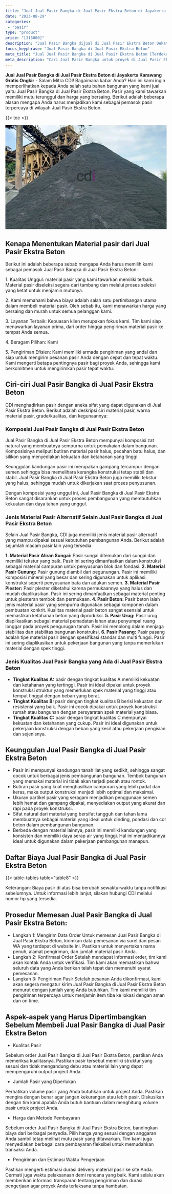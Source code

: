 ```yaml
---
title: "Jual Jual Pasir Bangka di Jual Pasir Ekstra Beton di Jayakerta Karawang Gratis Ongkir"
date: "2023-08-29"
categories:
 - "pasir"
type: "product"
price: "[315000]"
description: "Jual Pasir Bangka dijual di Jual Pasir Ekstra Beton Dekat. Jual Pasir Bangka ini sering digunakan dalam proyek konstruksi sebagai bahan campuran yang berkualitas dan bersih. Kontak kami untuk mendapatkan informasi lebih lanjut."
focus_keyphrase: "Jual Pasir Bangka di Jual Pasir Ekstra Beton"
meta_title: "Jual Jual Pasir Bangka di Jual Pasir Ekstra Beton [Terdekat] - CDI"
meta_description: "Cari Jual Pasir Bangka untuk proyek di Jual Pasir Ekstra Beton? Kami menawarkan Jual Pasir Bangka berkualitas untuk material adukan. Segera dapatkan penawaran terbaik."
---
```


**Jual Jual Pasir Bangka di Jual Pasir Ekstra Beton di Jayakerta Karawang Gratis Ongkir** - Salam Mitra CDI! Bagaimana kabar Anda? Hari ini kami ingin memperlihatkan kepada Anda salah satu bahan bangunan yang kami jual yaitu Jual Pasir Bangka di Jual Pasir Ekstra Beton. Pasir yang kami tawarkan memiliki mutu terunggul dan harga yang bersaing. Berikut adalah beberapa alasan mengapa Anda harus menjadikan kami sebagai pemasok pasir terpercaya di wilayah Jual Pasir Ekstra Beton.

{{< toc >}}

![Jual Jual Pasir Bangka di Jual Pasir Ekstra Beton di Jayakerta Karawang Gratis Ongkir](/images/pasir/pasir-bangunan-40.jpg)

## Kenapa Menentukan Material pasir dari Jual Pasir Ekstra Beton

Berikut ini adalah beberapa sebab mengapa Anda harus memilih kami sebagai pemasok Jual Pasir Bangka di Jual Pasir Ekstra Beton:

1\.  Kualitas Unggul: material pasir yang kami tawarkan memiliki terbaik. Material pasir diseleksi segera dari tambang dan melalui proses seleksi yang ketat untuk menjamin mutunya.

2\.  Kami memahami bahwa biaya adalah salah satu pertimbangan utama dalam membeli material pasir. Oleh sebab itu, kami menawarkan harga yang bersaing dan murah untuk semua pelanggan kami.

3\.  Layanan Terbaik: Kepuasan klien merupakan fokus kami. Tim kami siap menawarkan layanan prima, dari order hingga pengiriman material pasir ke tempat Anda semua.

4\.  Beragam Pilihan: Kami

5\.  Pengiriman Efisien: Kami memiliki armada pengiriman yang andal dan siap untuk mengirim pesanan pasir Anda dengan cepat dan tepat waktu. Kami mengerti betapa pentingnya pasir bagi proyek Anda, sehingga kami berkomitmen untuk mengirimkan pasir tepat waktu.

## Ciri-ciri Jual Pasir Bangka di Jual Pasir Ekstra Beton

CDI menghadirkan pasir dengan aneka sifat yang dapat digunakan di Jual Pasir Ekstra Beton. Berikut adalah deskripsi ciri material pasir, warna material pasir, grade/kualitas, dan kegunaannya:

### Komposisi Jual Pasir Bangka di Jual Pasir Ekstra Beton

Jual Pasir Bangka di Jual Pasir Ekstra Beton mempunyai komposisi zat natural yang membuatnya sempurna untuk pemakaian dalam bangunan. Komposisinya meliputi butiran material pasir halus, pecahan batu halus, dan silikon yang menyediakan kekuatan dan ketahanan yang tinggi.

Keunggulan kandungan pasir ini merupakan gampang tercampur dengan semen sehingga bisa memelihara kerangka konstruksi tetap stabil dan stabil. Jual Pasir Bangka di Jual Pasir Ekstra Beton juga memiliki tekstur yang halus, sehingga mudah untuk dikerjakan saat proses penyusunan.

Dengan komposisi yang unggul ini, Jual Pasir Bangka di Jual Pasir Ekstra Beton sangat disarankan untuk proses pembangunan yang membutuhkan kekuatan dan daya tahan yang unggul.

### Jenis Material Pasir Alternatif Selain Jual Pasir Bangka di Jual Pasir Ekstra Beton

Selain Jual Pasir Bangka, CDI juga memiliki jenis material pasir alternatif yang mampu dipakai sesuai kebutuhan pembangunan Anda. Berikut adalah sejumlah macam pasir lain yang tersedia:

**1\. Material Pasir Aliran Sungai:** Pasir sungai ditemukan dari sungai dan memiliki tekstur yang baik. Pasir ini sering dimanfaatkan dalam konstruksi sebagai material campuran untuk penyusunan blok dan fondasi.
**2\. Material Pasir Gunung:** Pasir gunung diambil dari pegunungan. Pasir ini memiliki komposisi mineral yang besar dan sering digunakan untuk aplikasi konstruksi seperti penyusunan bata dan adukan semen.
**3\. Material Pasir Plester:** Pasir plester diketahui karena permukaannya yang halus dan mudah diaplikasikan. Pasir ini sering dimanfaatkan sebagai material penting untuk plesteran tembok dan permukaan.
**4\. Pasir Beton:** Pasir beton ialah jenis material pasir yang sempurna digunakan sebagai komponen dalam pembuatan konkrit. Kualitas material pasir beton sangat esensial untuk memastikan ketahanan beton yang diproduksi.
**5\. Pasir Urug:** Pasir urug diaplikasikan sebagai material pemadatan lahan atau penyumpal ruang longgar pada proyek pengurugan tanah. Pasir ini menolong dalam menjaga stabilitas dan stabilitas bangunan konstruksi.
**6\. Pasir Pasang:** Pasir pasang adalah tipe material pasir dengan spesifikasi standar dan multi fungsi. Pasir ini sering diaplikasikan untuk pekerjaan bangunan yang tanpa memerlukan material dengan spek tinggi.

### Jenis Kualitas Jual Pasir Bangka yang Ada di Jual Pasir Ekstra Beton

*   **Tingkat Kualitas A:** pasir dengan tingkat kualitas A memiliki kekuatan dan ketahanan yang tertinggi. Pasir ini ideal dipakai untuk proyek konstruksi struktur yang memerlukan spek material yang tinggi atau tempat tinggal dengan beban yang berat.
*   **Tingkat Kualitas B:** pasir dengan tingkat kualitas B berisi kekuatan dan resistensi yang baik. Pasir ini cocok dipakai untuk proyek konstruksi rumah atau bangunan dengan persyaratan spek material yang biasa.
*   **Tingkat Kualitas C:** pasir dengan tingkat kualitas C mempunyai kekuatan dan ketahanan yang cukup. Pasir ini ideal digunakan untuk pekerjaan konstruksi dengan beban yang kecil atau pekerjaan pengisian dan sejenisnya.

## Keunggulan Jual Pasir Bangka di Jual Pasir Ekstra Beton

*   Pasir ini mempunyai kandungan tanah liat yang sedikit, sehingga sangat cocok untuk berbagai jenis pembangunan bangunan. Tembok bangunan yang memakai material ini tidak akan terjadi pecah atau rontok.
*   Butiran pasir yang kuat menghasilkan campuran yang lebih padat dan keras, maka output konstruksi menjadi lebih optimal dan maksimal.
*   Ukuran partikel pasir yang seragam menjadikan penggunaan semen lebih hemat dan gampang dipakai, menyediakan output yang akurat dan rapi pada proyek konstruksi.
*   Sifat natural dari material yang bersifat tangguh dan tahan lama membuatnya sebagai material yang ideal untuk dinding, pondasi dan cor beton dalam pembangunan bangunan.
*   Berbeda dengan material lainnya, pasir ini memiliki kandungan yang konsisten dan memiliki daya serap air yang tinggi. Hal ini menjadikannya ideal untuk digunakan dalam pekerjaan pembangunan manapun.

## Daftar Biaya Jual Pasir Bangka di Jual Pasir Ekstra Beton

{{< table-tables table="table8" >}}

Keterangan: Biaya pasir di atas bisa berubah sewaktu-waktu tanpa notifikasi sebelumnya. Untuk informasi lebih lanjut, silakan hubungi CDI melalui nomor hp yang tersedia.

## Prosedur Memesan Jual Pasir Bangka di Jual Pasir Ekstra Beton:

*   Langkah 1: Mengirim Data Order
Untuk memesan Jual Pasir Bangka di Jual Pasir Ekstra Beton, kirimkan data pemesanan via surel dan pesan WA yang terdapat di website ini. Pastikan untuk menyertakan nama penuh, alamat pengiriman, dan jumlah material pasir Anda.
*   Langkah 2: Konfirmasi Order
Setelah mendapat informasi order, tim kami akan kontak Anda untuk verifikasi. Tim kami akan memastikan bahwa seluruh data yang Anda berikan telah tepat dan memenuhi syarat pemesanan.
*   Langkah 3: Pengiriman Pasir
Setelah pesanan Anda dikonfirmasi, kami akan segera mengatur kirim Jual Pasir Bangka di Jual Pasir Ekstra Beton menurut dengan jumlah yang Anda butuhkan. Tim kami memiliki tim pengiriman terpercaya untuk menjamin item tiba ke lokasi dengan aman dan on time.

## Aspek-aspek yang Harus Dipertimbangkan Sebelum Membeli Jual Pasir Bangka di Jual Pasir Ekstra Beton

*   Kualitas Pasir

Sebelum order Jual Pasir Bangka di Jual Pasir Ekstra Beton, pastikan Anda memeriksa kualitasnya. Pastikan pasir tersebut memiliki struktur yang sesuai dan tidak mengandung debu atau material lain yang dapat mempengaruhi output project Anda.
*   Jumlah Pasir yang Diperlukan

Perhatikan volume pasir yang Anda butuhkan untuk project Anda. Pastikan mengira dengan benar agar jangan kekurangan atau lebih pasir. Diskusikan dengan tim kami apabila Anda butuh bantuan dalam menghitung volume pasir untuk project Anda.
*   Harga dan Metode Pembayaran

Sebelum order Jual Pasir Bangka di Jual Pasir Ekstra Beton, bandingkan biaya dari berbagai penyedia. Pilih harga yang sesuai dengan anggaran Anda sambil tetap melihat mutu pasir yang ditawarkan. Tim kami juga menyediakan berbagai cara pembayaran fleksibel untuk memudahkan transaksi Anda.
*   Pengiriman dan Estimasi Waktu Pengerjaan

Pastikan mengerti estimasi durasi delivery material pasir ke site Anda. Cermati juga waktu pelaksanaan demi rencana yang baik. Kami selalu akan memberikan informasi transparan tentang pengiriman dan durasi pengerjaan agar proyek Anda terlaksana tanpa hambatan.